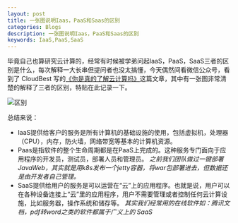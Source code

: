 ```yaml
---
layout: post
title: 一张图说明Iaas，PaaS和Saas的区别
categories: Blogs
description: 一张图说明Iaas，PaaS和Saas的区别
keywords: IaaS,PaaS,SaaS
---
```

毕竟自己也算研究云计算的，经常有时候被学弟问起IaaS，PaaS，SaaS三者的区别是什么，每次解释一大长串但提问者也没太搞懂，今天偶然间看微信公众号，看到了 CloudBest 写的[《你是真的了解云计算吗》](https://mp.weixin.qq.com/s/6twoopgsm5SPsKrkcsaxRA)这篇文章，其中有一张图非常清楚的解释了三者的区别，特贴在此记录一下。

![区别](/images/posts/knowledge/iaaspaassaas/640.jpeg)

总结来说：

- IaaS提供给客户的服务是所有计算机的基础设施的使用，包括虚拟机，处理器（CPU），内存，防火墙，网络带宽等基本的计算机资源。
- Paas是指软件的整个生命周期都是在PaaS上完成的。这种服务专门面向于应用程序的开发员，测试员，部署人员和管理员。
*之前我们团队做过一键部署 JavaWeb，其实就是用k8s发布一个jetty容器，将war包部署进去，但数据还是由开发者自己管理。*
- SaaS提供给用户的服务是可以运营在“云”上的应用程序。也就是说，用户可以在各种设备连接上“云”里的应用程序，用户不需要管理或者控制任何云计算设施，比如服务器，操作系统和储存等。
*其实我们经常用的在线软件如：腾讯文档，pdf转word之类的软件都属于广义上的 SaaS*
